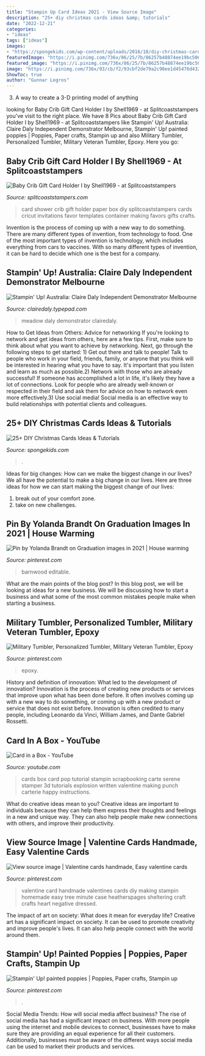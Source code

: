 ```yaml
---
title: "Stampin Up Card Ideas 2021 - View Source Image"
description: "25+ diy christmas cards ideas &amp; tutorials"
date: "2022-12-21"
categories:
- "ideas"
tags: ["ideas"]
images:
- "https://spongekids.com/wp-content/uploads/2016/10/diy-christmas-cards/9-diy-christmas-cards.jpg"
featuredImage: "https://i.pinimg.com/736x/86/25/7b/86257b48874ee19bc5061b1490bb4c70.jpg"
featured_image: "https://i.pinimg.com/736x/86/25/7b/86257b48874ee19bc5061b1490bb4c70.jpg"
image: "https://i.pinimg.com/736x/93/cb/f2/93cbf2de79a2c98ee1d45476d432c25c.jpg"
ShowToc: true
author: "Gunnar Legros"
---
```



3. A way to create a 3-D printing model of anything 

	

		
looking for Baby Crib Gift Card Holder I by Shell1969 - at Splitcoaststampers you've visit to the right place. We have 8 Pics about Baby Crib Gift Card Holder I by Shell1969 - at Splitcoaststampers like Stampin&#039; Up! Australia: Claire Daly Independent Demonstrator Melbourne, Stampin&#039; Up! painted poppies | Poppies, Paper crafts, Stampin up and also Military Tumbler, Personalized Tumbler, Military Veteran Tumbler, Epoxy. Here you go:
		
    
## Baby Crib Gift Card Holder I By Shell1969 - At Splitcoaststampers

<img loading=lazy src="http://images.splitcoaststampers.com/data/gallery/500/2009/03/18/IMG_1312_by_Shell1969.jpg" onerror="this.onerror=null;this.src='https://tse2.mm.bing.net/th?id=OIP.oVbOBJcCvyFSeTaADp-BawAAAA&amp;pid=15.1';" alt="Baby Crib Gift Card Holder I by Shell1969 - at Splitcoaststampers">

_Source: splitcoaststampers.com_

>card shower crib gift holder paper box diy splitcoaststampers cards cricut invitations favor templates container making favors gifts crafts. 

	

Invention is the process of coming up with a new way to do something. There are many different types of invention, from technology to food. One of the most important types of invention is technology, which includes everything from cars to vaccines. With so many different types of invention, it can be hard to decide which one is the best for a company.

    
## Stampin&#039; Up! Australia: Claire Daly Independent Demonstrator Melbourne

<img loading=lazy src="https://clairedaly.typepad.com/.a/6a00d8341f7d7f53ef026bdede2048200c-600wi" onerror="this.onerror=null;this.src='https://tse2.mm.bing.net/th?id=OIP.8-bIPRZGZ3lRbQY2NJP37wHaKl&amp;pid=15.1';" alt="Stampin&#039; Up! Australia: Claire Daly Independent Demonstrator Melbourne">

_Source: clairedaly.typepad.com_

>meadow daly demonstrator clairedaly. 

	

How to Get Ideas from Others: Advice for networking
If you're looking to network and get ideas from others, here are a few tips. First, make sure to think about what you want to achieve by networking. Next, go through the following steps to get started: 1) Get out there and talk to people! Talk to people who work in your field, friends, family, or anyone that you think will be interested in hearing what you have to say. It's important that you listen and learn as much as possible.2) Network with those who are already successful! If someone has accomplished a lot in life, it's likely they have a lot of connections. Look for people who are already well-known or respected in their field and ask them for advice on how to network even more effectively.3) Use social media! Social media is an effective way to build relationships with potential clients and colleagues.

    
## 25+ DIY Christmas Cards Ideas &amp; Tutorials

<img loading=lazy src="https://spongekids.com/wp-content/uploads/2016/10/diy-christmas-cards/9-diy-christmas-cards.jpg" onerror="this.onerror=null;this.src='https://tse2.mm.bing.net/th?id=OIP.VsS4aId3kOGAeYKvKqiS6QHaKT&amp;pid=15.1';" alt="25+ DIY Christmas Cards Ideas &amp; Tutorials">

_Source: spongekids.com_

>. 

	

Ideas for big changes: How can we make the biggest change in our lives?
We all have the potential to make a big change in our lives. Here are three ideas for how we can start making the biggest change of our lives:
1. break out of your comfort zone.
2. take on new challenges.

    
## Pin By Yolanda Brandt On Graduation Images In 2021 | House Warming

<img loading=lazy src="https://i.pinimg.com/736x/93/cb/f2/93cbf2de79a2c98ee1d45476d432c25c.jpg" onerror="this.onerror=null;this.src='https://tse3.mm.bing.net/th?id=OIP.liQkpIJpW6FI-BhcNphnMQHaKX&amp;pid=15.1';" alt="Pin by Yolanda Brandt on Graduation images in 2021 | House warming">

_Source: pinterest.com_

>barnwood editable. 

	

What are the main points of the blog post?
In this blog post, we will be looking at ideas for a new business. We will be discussing how to start a business and what some of the most common mistakes people make when starting a business.

    
## Military Tumbler, Personalized Tumbler, Military Veteran Tumbler, Epoxy

<img loading=lazy src="https://i.pinimg.com/736x/3e/ca/81/3eca817c9b4b1e437ff4c34d6b4dd123.jpg" onerror="this.onerror=null;this.src='https://tse1.mm.bing.net/th?id=OIP.dr5xpJBxxJ9RnFhBisVE4QHaJ3&amp;pid=15.1';" alt="Military Tumbler, Personalized Tumbler, Military Veteran Tumbler, Epoxy">

_Source: pinterest.com_

>epoxy. 

	

History and definition of innovation: What led to the development of innovation?
Innovation is the process of creating new products or services that improve upon what has been done before. It often involves coming up with a new way to do something, or coming up with a new product or service that does not exist before. Innovation is often credited to many people, including Leonardo da Vinci, William James, and Dante Gabriel Rossetti.

    
## Card In A Box - YouTube

<img loading=lazy src="http://i.ytimg.com/vi/7XHN5WG2hOQ/maxresdefault.jpg" onerror="this.onerror=null;this.src='https://tse4.mm.bing.net/th?id=OIP.ghXsUt2nOHIIyeVNx2F2sgHaEK&amp;pid=15.1';" alt="Card in a Box - YouTube">

_Source: youtube.com_

>cards box card pop tutorial stampin scrapbooking carte serene stamper 3d tutorials explosion written valentine making punch carterie happy instructions. 

	

What do creative ideas mean to you?
Creative ideas are important to individuals because they can help them express their thoughts and feelings in a new and unique way. They can also help people make new connections with others, and improve their productivity.

    
## View Source Image | Valentine Cards Handmade, Easy Valentine Cards

<img loading=lazy src="https://i.pinimg.com/736x/86/25/7b/86257b48874ee19bc5061b1490bb4c70.jpg" onerror="this.onerror=null;this.src='https://tse1.mm.bing.net/th?id=OIP.ViCdIny4014VrF0snYNg3gHaJ-&amp;pid=15.1';" alt="View source image | Valentine cards handmade, Easy valentine cards">

_Source: pinterest.com_

>valentine card handmade valentines cards diy making stampin homemade easy tree minute case heatherspages sheltering craft crafts heart negative dressed. 

	

The impact of art on society: What does it mean for everyday life?
Creative art has a significant impact on society. It can be used to promote creativity and improve people's lives. It can also help people connect with the world around them.

    
## Stampin&#039; Up! Painted Poppies | Poppies, Paper Crafts, Stampin Up

<img loading=lazy src="https://i.pinimg.com/736x/1e/97/15/1e9715521663651882dda3a3197becba.jpg" onerror="this.onerror=null;this.src='https://tse3.mm.bing.net/th?id=OIP.ErIFYUIlLKX1vuxE_MswkQHaJ4&amp;pid=15.1';" alt="Stampin&#039; Up! painted poppies | Poppies, Paper crafts, Stampin up">

_Source: pinterest.com_

>. 

	

Social Media Trends: How will social media affect business?
The rise of social media has had a significant impact on business. With more people using the internet and mobile devices to connect, businesses have to make sure they are providing an equal experience for all their customers. Additionally, businesses must be aware of the different ways social media can be used to market their products and services.

